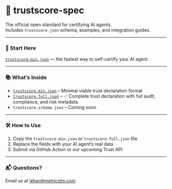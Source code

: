 # 🧠 trustscore-spec

The official open standard for certifying AI agents.  
Includes `trustscore.json` schema, examples, and integration guides.

---

### 📂 Start Here

[`trustscore.min.json`](./trustscore.min.json) — the fastest way to self-certify your AI agent.

---

### 📚 What’s Inside

- [`trustscore.min.json`](./trustscore.min.json) – Minimal viable trust declaration format  
- [`trustscore.full.json`](./trustscore.full.json) – ✅ Complete trust declaration with full audit, compliance, and risk metadata  
- `trustscore.schema.json` – Coming soon

---

### 🛠 How to Use

1. Copy the `trustscore.min.json` or `trustscore.full.json` file  
2. Replace the fields with your AI agent’s real data  
3. Submit via GitHub Action or our upcoming Trust API

---

### 📬 Questions?

Email us at [lehar@metricslm.com](mailto:lehar@metricslm.com)
